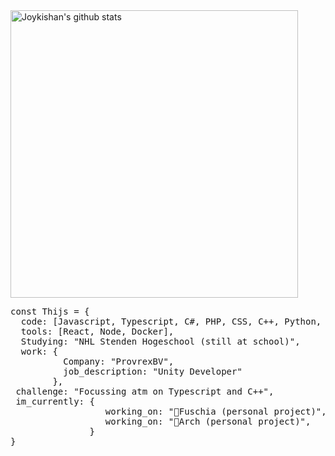 <img width="460" height="auto" alt="Joykishan's github stats" src="https://github-readme-stats.vercel.app/api?username=thijsrijkers&amp;show_icons=true&amp;theme=algolia&amp;count_private=true&amp;include_all_commits=true" data-canonical-src="https://github-readme-stats.vercel.app/api?username=thijsrijkers&amp;show_icons=true&amp;theme=algolia&amp;count_private=true&amp;include_all_commits=true" style="max-width:100%;">

<pre>const Thijs = {
  code: [Javascript, Typescript, C#, PHP, CSS, C++, Python, Java],
  tools: [React, Node, Docker],
  Studying: "NHL Stenden Hogeschool (still at school)",
  work: {
          Company: "ProvrexBV",
          job_description: "Unity Developer"
        },
 challenge: "Focussing atm on Typescript and C++",
 im_currently: {
                  working_on: "🌸Fuschia (personal project)",
                  working_on: "🧞‍Arch (personal project)",
               }
}</pre>

